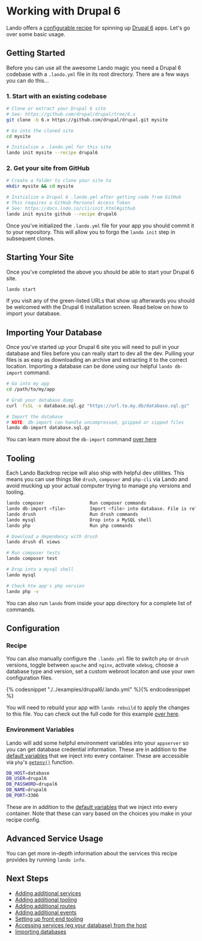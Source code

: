 Working with Drupal 6
=====================

Lando offers a [configurable recipe](./../recipes/drupal6.md) for spinning up [Drupal 6](https://drupal.org/) apps. Let's go over some basic usage.

Getting Started
---------------

Before you can use all the awesome Lando magic you need a Drupal 6 codebase with a `.lando.yml` file in its root directory. There are a few ways you can do this...

### 1. Start with an existing codebase

```bash
# Clone or extract your Drupal 6 site
# See: https://github.com/drupal/drupal/tree/6.x
git clone -b 6.x https://github.com/drupal/drupal.git mysite

# Go into the cloned site
cd mysite

# Initialize a .lando.yml for this site
lando init mysite --recipe drupal6
```

### 2. Get your site from GitHub

```bash
# Create a folder to clone your site to
mkdir mysite && cd mysite

# Initialize a Drupal 6 .lando.yml after getting code from GitHub
# This requires a GitHub Personal Access Token
# See: https://docs.lndo.io/cli/init.html#github
lando init mysite github --recipe drupal6
```

Once you've initialized the `.lando.yml` file for your app you should commit it to your repository. This will allow you to forgo the `lando init` step in subsequent clones.

Starting Your Site
------------------

Once you've completed the above you should be able to start your Drupal 6 site.

```bash
lando start
```

If you visit any of the green-listed URLs that show up afterwards you should be welcomed with the Drupal 6 installation screen. Read below on how to import your database.

Importing Your Database
-----------------------

Once you've started up your Drupal 6 site you will need to pull in your database and files before you can really start to dev all the dev. Pulling your files is as easy as downloading an archive and extracting it to the correct location. Importing a database can be done using our helpful `lando db-import` command.

```bash
# Go into my app
cd /path/to/my/app

# Grab your database dump
curl -fsSL -o database.sql.gz "https://url.to.my.db/database.sql.gz"

# Import the database
# NOTE: db-import can handle uncompressed, gzipped or zipped files
lando db-import database.sql.gz
```

You can learn more about the `db-import` command [over here](./db-import.md)

Tooling
-------

Each Lando Backdrop recipe will also ship with helpful dev utilities. This means you can use things like `drush`, `composer` and `php-cli` via Lando and avoid mucking up your actual computer trying to manage `php` versions and tooling.

```bash
lando composer                 Run composer commands
lando db-import <file>         Import <file> into database. File is relative to approot.
lando drush                    Run drush commands
lando mysql                    Drop into a MySQL shell
lando php                      Run php commands
```

```bash
# Download a dependency with drush
lando drush dl views

# Run composer tests
lando composer test

# Drop into a mysql shell
lando mysql

# Check hte app's php version
lando php -v
```

You can also run `lando` from inside your app directory for a complete list of commands.

Configuration
-------------

### Recipe

You can also manually configure the `.lando.yml` file to switch `php` or `drush` versions, toggle between `apache` and `nginx`, activate `xdebug`, choose a database type and version, set a custom webroot locaton and use your own configuration files.

{% codesnippet "./../examples/drupal6/.lando.yml" %}{% endcodesnippet %}

You will need to rebuild your app with `lando rebuild` to apply the changes to this file. You can check out the full code for this example [over here](https://github.com/kalabox/lando/tree/master/examples/drupal6).

### Environment Variables

Lando will add some helpful environment variables into your `appserver` so you can get database credential information. These are in addition to the [default variables](./../config/services.md#environment) that we inject into every container. These are accessible via `php`'s [`getenv()`](http://php.net/manual/en/function.getenv.php) function.

```bash
DB_HOST=database
DB_USER=drupal6
DB_PASSWORD=drupal6
DB_NAME=drupal6
DB_PORT=3306
```

These are in addition to the [default variables](./../config/services.md#environment) that we inject into every container. Note that these can vary based on the choices you make in your recipe config.

Advanced Service Usage
----------------------

You can get more in-depth information about the services this recipe provides by running `lando info`.

Next Steps
----------

*   [Adding additional services](./../tutorials/setup-additional-tooling.md)
*   [Adding additional tooling](./../tutorials/tutorials/setup-additional-tooling.md)
*   [Adding additional routes](./../config/proxy.md)
*   [Adding additional events](./../config/events.md)
*   [Setting up front end tooling](./../tutorials/tutorials/frontend.md)
*   [Accessing services (eg your database) from the host](./../tutorials/tutorials/frontend.md)
*   [Importing databases](./../tutorials/tutorials/db-import.md)
